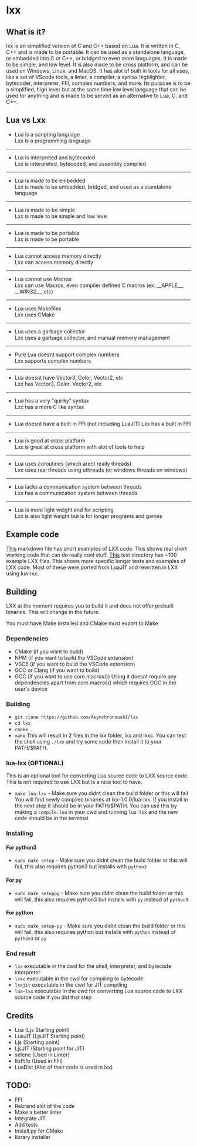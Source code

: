 # lxx
## What is it?
lxx is an simplified version of C and C++ based on Lua. It is written in C, C++ and is made to be portable. It can be used as a standalone language, or embedded into C or C++, or 
bridged to even more languages. It is made to be simple, and low level. It is also made to be cross platform, and can be used on Windows, Linux, and MacOS. It has alot of 
built in tools for all uses, like a set of VScode tools, a linter, a compiler, a syntax highlighter, bytecoder, interpreter, FFI, complex numbers, and more. Its purpose is to
be a simplified, high lever but at the same time low level language that can be used for anything and is made to be served as an alternative to Lua, C, and C++.

## Lua vs Lxx
- Lua is a scripting language                           
 Lxx is a programming language
 ***
- Lua is interpreted and bytecoded                      
 Lxx is interpreted, bytecoded, and assembly compiled
 ***
- Lua is made to be embedded                            
 Lxx is made to be embedded, bridged, and used as a standalone language
 ***
- Lua is made to be simple                              
 Lxx is made to be simple and low level
 ***
- Lua is made to be portable                            
 Lxx is made to be portable
 ***
- Lua cannot access memory directly                     
 Lxx can access memory directly
 ***
- Lua cannot use Macros                                 
 Lxx can use Macros, even compiler defined C macros (ex: _\_APPLE\_\_, _\_WIN32\_\_, etc)
 ***
- Lua uses Makefiles                                    
 Lxx uses CMake
 ***
- Lua uses a garbage collector                          
 Lxx uses a garbage collector, and manual memory management
 ***
- Pure Lua doesnt support complex numbers               
 Lxx supports complex numbers
 ***
- Lua doesnt have Vector3, Color, Vector2, etc          
 Lxx has Vector3, Color, Vector2, etc
 ***
- Lua has a very "quirky" syntax                        
 Lxx has a more C like syntax
 ***
- Lua doesnt have a built in FFI (not including LuaJIT) 
 Lxx has a built in FFI
 ***
- Lua is good at cross platform                         
 Lxx is great at cross platform with alot of tools to help
 ***
- Lua uses coroutines (which arent really threads)      
 Lxx uses real threads using pthreads (or windows threads on windows)
 ***
- Lua lacks a communication system between threads      
 Lxx has a communication system between threads
 ***
- Lua is more light weight and for scripting            
 Lxx is also light weight but is for longer programs and games
## Example code
[This](/Examples.md) markdown file has short examples of LXX code. This shows real short working code that can do really cool stuff.
[This](/lxx-1.0.0-tests) test directory has ~100 example LXX files. This shows more specific longer tests and examples of LXX code. Most of these were ported from LuaJIT and 
rewritten in LXX using lua-lxx.
## Building
LXX at the moment requires you to build it and does not offer prebuilt binaries. This will change in the future.

You must have Make installed and CMake must export to Make
### Dependencies
- CMake (if you want to build)
- NPM (if you want to build the VSCode extension)
- VSCE (if you want to build the VSCode extension)
- GCC or Clang (if you want to build)
- GCC (if you want to use core.macros())
Using it doesnt require any dependencies apart from core.macros() which requires GCC in the user's device
### Building
- `git clone https://github.com/AsynchronousAI/lxx`
- `cd lxx`
- `cmake .`
- `make`
This will result in 2 files in the lxx folder, lxx and lxxc. You can test the shell using `./lxx` and try
some code then install it to your PATH/$PATH.
### lua-lxx (OPTIONAL)
This is an optional tool for converting Lua source code to LXX source code. This is not required to use LXX but is a nice tool to have.
- `make lua-lxx` - Make sure you didnt clean the build folder or this will fail
You will find newly compiled binaries at lxx-1.0.0/lua-lxx. If you install in the next step it should be in your PATH/$PATH.
You can use this by making a `compile.lua` in your cwd and running `lua-lxx` and the new code should be in the terminal.

### Installing
#### For python3
- `sudo make setup` - Make sure you didnt clean the build folder or this will fail, this also requires python3 but installs with `python3`
#### For py
- `sudo make setuppy` - Make sure you didnt clean the build folder or this will fail, this also requires python3 but installs with `py` instead of `python3`
#### For python
- `sudo make setup-py` - Make sure you didnt clean the build folder or this will fail, this also requires python but installs with `python` instead of `python3` or `py`

### End result
- `lxx` executable in the cwd for the shell, interpreter, and bytecode interpreter
- `lxxc` executable in the cwd for compiling to bytecode
- `lxxjit` executable in the cwd for JIT compiling
- `lua-lxx` executable in the cwd for converting Lua source code to LXX source code if you did that step

## Credits
- Lua (Ljs Starting point)
- LuaJIT (LjsJIT Starting point)
- Ljs (Starting point)
- LjsJIT (Starting point for JIT)
- selene (Used in Linter)
- libffifb (Used in FFI)
- LuaDist (Alot of their code is used in lxx)

## TODO:
- FFI
- Rebrand alot of the code
- Make a better linter
- Integrate JIT
- Add tests
- Install.py for CMake
- library installer
